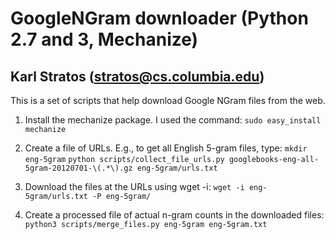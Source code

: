 # GoogleNGram downloader (Python 2.7 and 3, Mechanize)
## Karl Stratos (stratos@cs.columbia.edu)
This is a set of scripts that help download Google NGram files from the web.

1. Install the mechanize package. I used the command:
   `sudo easy_install mechanize`

2. Create a file of URLs. E.g., to get all English 5-gram files, type:
   `mkdir eng-5gram`
   `python scripts/collect_file_urls.py googlebooks-eng-all-5gram-20120701-\(.*\).gz eng-5gram/urls.txt`

3. Download the files at the URLs using wget -i:
   `wget -i eng-5gram/urls.txt -P eng-5gram/`

4. Create a processed file of actual n-gram counts in the downloaded files:
   `python3 scripts/merge_files.py eng-5gram eng-5gram.txt`